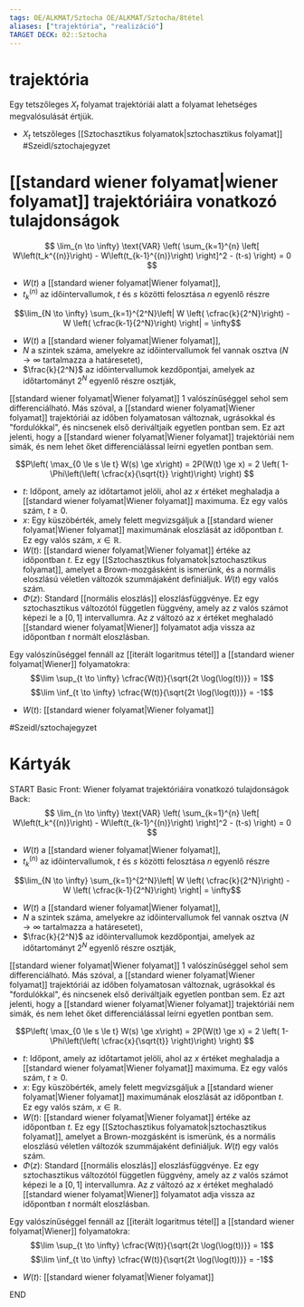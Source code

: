 ```yaml
---
tags: OE/ALKMAT/Sztocha OE/ALKMAT/Sztocha/8tétel 
aliases: ["trajektória", "realizáció"]
TARGET DECK: 02::Sztocha
---
```

# trajektória
Egy tetszőleges $X_t$ folyamat trajektóriái alatt a folyamat lehetséges megvalósulását értjük.
- $X_t$ tetszőleges [[Sztochasztikus folyamatok|sztochasztikus folyamat]]
#Szeidl/sztochajegyzet 

# [[standard wiener folyamat|wiener folyamat]] trajektóriáira vonatkozó tulajdonságok
$$
\lim_{n \to \infty} \text{VAR} \left( \sum_{k=1}^{n} \left[ W\left(t_k^{(n)}\right) - W\left(t_{k-1}^{(n)}\right) \right]^2 - (t-s) \right) = 0
$$
- $W(t)$ a [[standard wiener folyamat|Wiener folyamat]],
- $t_k^{(n)}$ az időintervallumok, $t$ és $s$ közötti felosztása $n$ egyenlő részre

$$\lim_{N \to \infty} \sum_{k=1}^{2^N}\left| W \left( \cfrac{k}{2^N}\right) - W \left( \cfrac{k-1}{2^N}\right) \right| = \infty$$
- $W(t)$ a [[standard wiener folyamat|Wiener folyamat]],
- $N$ a szintek száma, amelyekre az időintervallumok fel vannak osztva ($N \to \infty$ tartalmazza a határesetet),
- $\frac{k}{2^N}$ az időintervallumok kezdőpontjai, amelyek az időtartományt $2^N$ egyenlő részre osztják,

[[standard wiener folyamat|Wiener folyamat]] 1 valószínűséggel sehol sem differenciálható. Más szóval, a [[standard wiener folyamat|Wiener folyamat]] trajektóriái az időben folyamatosan változnak, ugrásokkal és "fordulókkal", és nincsenek első deriváltjaik egyetlen pontban sem. Ez azt jelenti, hogy a [[standard wiener folyamat|Wiener folyamat]] trajektóriái nem simák, és nem lehet őket differenciálással leírni egyetlen pontban sem.

$$P\left( \max_{0 \le s \le t} W(s) \ge x\right) = 2P(W(t) \ge x) = 2 \left( 1- \Phi\left(\left( \cfrac{x}{\sqrt{t}} \right)\right) \right) $$
-   $t$: Időpont, amely az időtartamot jelöli, ahol az $x$ értéket meghaladja a [[standard wiener folyamat|Wiener folyamat]] maximuma. Ez egy valós szám, $t \geq 0$.
-   $x$: Egy küszöbérték, amely felett megvizsgáljuk a [[standard wiener folyamat|Wiener folyamat]] maximumának eloszlását az időpontban $t$. Ez egy valós szám, $x \in \mathbb{R}$.
-   $W(t)$: [[standard wiener folyamat|Wiener folyamat]] értéke az időpontban $t$. Ez egy [[Sztochasztikus folyamatok|sztochasztikus folyamat]], amelyet a Brown-mozgásként is ismerünk, és a normális eloszlású véletlen változók szummájaként definiáljuk. $W(t)$ egy valós szám.
-   $\Phi(z)$: Standard [[normális eloszlás]] eloszlásfüggvénye. Ez egy sztochasztikus változótól független függvény, amely az $z$ valós számot képezi le a $[0,1]$ intervallumra. Az $z$ változó az $x$ értéket meghaladó [[standard wiener folyamat|Wiener]] folyamatot adja vissza az időpontban $t$ normált eloszlásban.

Egy valószínűséggel fennáll az [[iterált logaritmus tétel]] a [[standard wiener folyamat|Wiener]] folyamatokra:
$$\lim \sup_{t \to \infty} \cfrac{W(t)}{\sqrt{2t \log(\log(t))}} = 1$$
$$\lim \inf_{t \to \infty} \cfrac{W(t)}{\sqrt{2t \log(\log(t))}} = -1$$
- $W(t)$: [[standard wiener folyamat|Wiener folyamat]]

#Szeidl/sztochajegyzet 

# Kártyák
START
Basic
Front:
Wiener folyamat trajektóriáira vonatkozó tulajdonságok
Back:
$$
\lim_{n \to \infty} \text{VAR} \left( \sum_{k=1}^{n} \left[ W\left(t_k^{(n)}\right) - W\left(t_{k-1}^{(n)}\right) \right]^2 - (t-s) \right) = 0
$$
- $W(t)$ a [[standard wiener folyamat|Wiener folyamat]],
- $t_k^{(n)}$ az időintervallumok, $t$ és $s$ közötti felosztása $n$ egyenlő részre

$$\lim_{N \to \infty} \sum_{k=1}^{2^N}\left| W \left( \cfrac{k}{2^N}\right) - W \left( \cfrac{k-1}{2^N}\right) \right| = \infty$$
- $W(t)$ a [[standard wiener folyamat|Wiener folyamat]],
- $N$ a szintek száma, amelyekre az időintervallumok fel vannak osztva ($N \to \infty$ tartalmazza a határesetet),
- $\frac{k}{2^N}$ az időintervallumok kezdőpontjai, amelyek az időtartományt $2^N$ egyenlő részre osztják,

[[standard wiener folyamat|Wiener folyamat]] 1 valószínűséggel sehol sem differenciálható. Más szóval, a [[standard wiener folyamat|Wiener folyamat]] trajektóriái az időben folyamatosan változnak, ugrásokkal és "fordulókkal", és nincsenek első deriváltjaik egyetlen pontban sem. Ez azt jelenti, hogy a [[standard wiener folyamat|Wiener folyamat]] trajektóriái nem simák, és nem lehet őket differenciálással leírni egyetlen pontban sem.

$$P\left( \max_{0 \le s \le t} W(s) \ge x\right) = 2P(W(t) \ge x) = 2 \left( 1- \Phi\left(\left( \cfrac{x}{\sqrt{t}} \right)\right) \right) $$
-   $t$: Időpont, amely az időtartamot jelöli, ahol az $x$ értéket meghaladja a [[standard wiener folyamat|Wiener folyamat]] maximuma. Ez egy valós szám, $t \geq 0$.
-   $x$: Egy küszöbérték, amely felett megvizsgáljuk a [[standard wiener folyamat|Wiener folyamat]] maximumának eloszlását az időpontban $t$. Ez egy valós szám, $x \in \mathbb{R}$.
-   $W(t)$: [[standard wiener folyamat|Wiener folyamat]] értéke az időpontban $t$. Ez egy [[Sztochasztikus folyamatok|sztochasztikus folyamat]], amelyet a Brown-mozgásként is ismerünk, és a normális eloszlású véletlen változók szummájaként definiáljuk. $W(t)$ egy valós szám.
-   $\Phi(z)$: Standard [[normális eloszlás]] eloszlásfüggvénye. Ez egy sztochasztikus változótól független függvény, amely az $z$ valós számot képezi le a $[0,1]$ intervallumra. Az $z$ változó az $x$ értéket meghaladó [[standard wiener folyamat|Wiener]] folyamatot adja vissza az időpontban $t$ normált eloszlásban.

Egy valószínűséggel fennáll az [[iterált logaritmus tétel]] a [[standard wiener folyamat|Wiener]] folyamatokra:
$$\lim \sup_{t \to \infty} \cfrac{W(t)}{\sqrt{2t \log(\log(t))}} = 1$$
$$\lim \inf_{t \to \infty} \cfrac{W(t)}{\sqrt{2t \log(\log(t))}} = -1$$
- $W(t)$: [[standard wiener folyamat|Wiener folyamat]]
<!--ID: 1686256793361-->
END